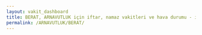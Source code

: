 ```yaml
---
layout: vakit_dashboard
title: BERAT, ARNAVUTLUK için iftar, namaz vakitleri ve hava durumu - ilçe/eyalet seç
permalink: /ARNAVUTLUK/BERAT/
---
```


<script type="text/javascript">
  var GLOBAL_COUNTRY = 'ARNAVUTLUK';
  var GLOBAL_CITY = 'BERAT';
  var GLOBAL_STATE = '';
  var lat = 72;
  var lon = 21;
</script>
